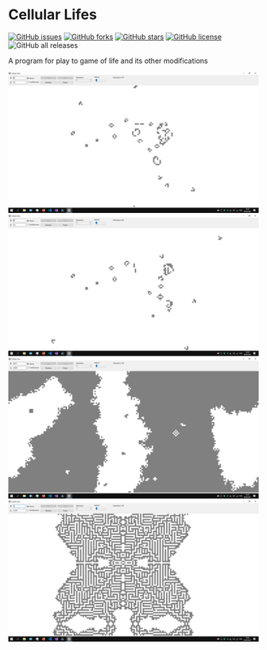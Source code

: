 # Cellular Lifes

[![GitHub issues](https://img.shields.io/github/issues/yosa12978/CellularLifes)](https://github.com/yosa12978/CellularLifes/issues)
[![GitHub forks](https://img.shields.io/github/forks/yosa12978/CellularLifes)](https://github.com/yosa12978/CellularLifes/network)
[![GitHub stars](https://img.shields.io/github/stars/yosa12978/CellularLifes)](https://github.com/yosa12978/CellularLifes/stargazers)
[![GitHub license](https://img.shields.io/github/license/yosa12978/CellularLifes)](https://github.com/yosa12978/CellularLifes/blob/master/LICENSE)
![GitHub all releases](https://img.shields.io/github/downloads/yosa12978/CellularLifes/total)

A program for play to game of life and its other modifications

<img src="images/1.png">

<img src="images/2.png">

<img src="images/3.png">

<img src="images/4.png">